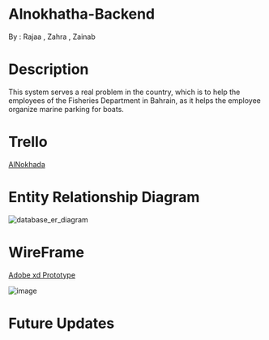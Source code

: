 # Alnokhatha-Backend

By : Rajaa , Zahra , Zainab

# Description 
This system serves a real problem in the country, which is to help the employees of the Fisheries Department in Bahrain, as it helps the employee organize marine parking for boats. 

  # Trello 
  [AlNokhada](https://trello.com/b/AuCook6R/%D8%A7%D9%84%D9%86%D9%88%D8%AE%D8%B0%D8%A9)
  
  # Entity Relationship Diagram

![database_er_diagram](https://github.com/Rajaa-AlDaqqaq/Alnokhatha-Backend/assets/81402701/5d4fd437-f060-4917-ad5f-efa3e2939f9e)


  # WireFrame
[Adobe xd Prototype](https://xd.adobe.com/view/a9e599dc-e947-468b-8468-08d059982d02-fcb6/)

![image](https://github.com/Rajaa-AlDaqqaq/Alnokhatha-Frontend/assets/143516645/8bf7e316-9b4f-4261-b0f5-803c96a6cb1b)



# Future Updates
 
